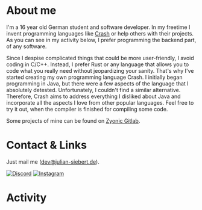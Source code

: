 # About me
I'm a 16 year old German student and software developer.
In my freetime I invent programming languages like [Crash](https://github.com/crash-lang) or
help others with their projects. As you can see in my activity below, I prefer programming the
backend part, of any software. 

Since I despise complicated things that could be more user-friendly, 
I avoid coding in C/C++. Instead, I prefer Rust or any language that allows you to code what you really need without jeopardizing your sanity.
That's why I've started creating my own programming language Crash.
I initially began programming in Java, but there were a few aspects of the language that I absolutely detested. 
Unfortunately, I couldn't find a similar alternative. Therefore, 
Crash aims to address everything I disliked about Java and incorporate all the aspects I love from other popular languages.
Feel free to try it out, when the compiler is finished for compiling some code.

Some projects of mine can be found on [Zyonic Gitlab](https://gitlab.zyonicsoftware.com/julian-siebert).

# Contact & Links
Just mail me ([dev@julian-siebert.de](mailto://dev@julian-siebert.de)).

[![Discord](https://img.shields.io/badge/discord-%235865F2.svg?style=for-the-badge&logo=discord&logoColor=white)](https://discord.com/users/652574214729236490)
[![Instagram](https://img.shields.io/badge/instagram-%23E4405F.svg?style=for-the-badge&logo=instagram&logoColor=white)](https://instagram.com/juliansiebert.jpg)

# Activity

<picture>
  <source
    srcset="https://github-readme-stats.vercel.app/api/wakatime?username=julian_siebert&custom_title=My%20screentime&hide_border=true&layout=compact&display_format=time&theme=dark"
    media="(prefers-color-scheme: dark)"
    />
  <source
    srcset="https://github-readme-stats.vercel.app/api/wakatime?username=julian_siebert&custom_title=My%20screentime&hide_border=true&layout=compact&display_format=time"
    media="(prefers-color-scheme: light), (prefers-color-scheme: no-preference)"
    />
  <img/>
</picture>
<br>
<picture>
  <source
    srcset="https://github-readme-stats.vercel.app/api?username=julian-siebert&hide_title=true&hide_border=true&layout=compact&display_format=time&show_icons=false&theme=dark"
    media="(prefers-color-scheme: dark)"
    />
  <source
    srcset="https://github-readme-stats.vercel.app/api?username=julian-siebert&hide_title=true&hide_border=true&layout=compact&display_format=time&show_icons=false"
    media="(prefers-color-scheme: light), (prefers-color-scheme: no-preference)"
    />
  <img/>
</picture>
